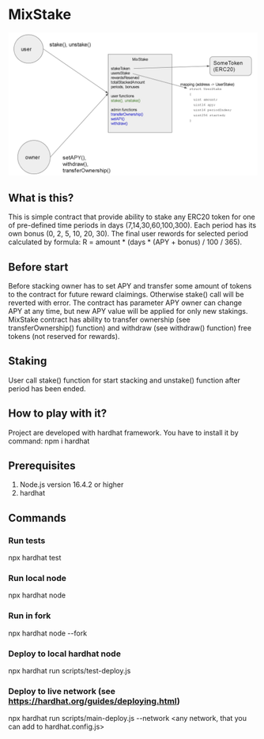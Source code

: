 # MixStake

![alt text](https://github.com/ViktorYurov/mixstake/blob/main/MixStake.jpg?raw=true)

## What is this?

This is simple contract that provide ability to stake any ERC20 token for one of pre-defined time periods in days (7,14,30,60,100,300). Each period has its own bonus (0, 2, 5, 10, 20, 30). The final user rewords for selected period calculated by formula: R = amount * (days * (APY + bonus) / 100 / 365).

## Before start
Before stacking owner has to set APY and transfer some amount of tokens to the contract for future reward claimings. Otherwise stake() call will be reverted with error. The contract has parameter APY owner can change APY at any time, but new APY value will be applied for only new stakings. MixStake contract has ability to transfer ownership (see transferOwnership() function) and withdraw (see withdraw() function) free tokens (not reserved for rewards). 

## Staking
User call stake() function for start stacking and unstake() function after period has been ended. 

## How to play with it?
Project are developed with hardhat framework. You have to install it by command:
npm i hardhat

## Prerequisites
1. Node.js version 16.4.2 or higher
2. hardhat

## Commands

### Run tests
npx hardhat test

### Run local node
npx hardhat node

### Run in fork
npx hardhat node --fork <url>
  
### Deploy to local hardhat node
npx hardhat run scripts/test-deploy.js

### Deploy to live network (see https://hardhat.org/guides/deploying.html)
npx hardhat run scripts/main-deploy.js --network <any network, that you can add to hardhat.config.js> 
